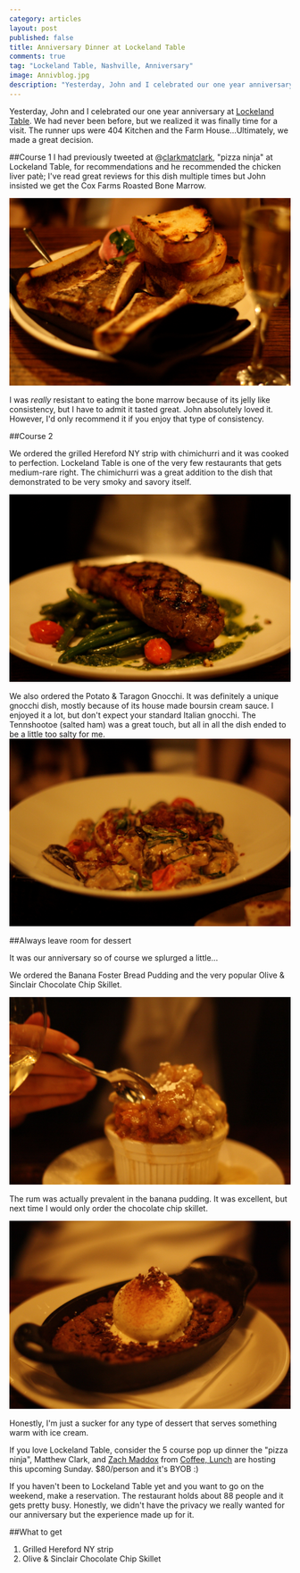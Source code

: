 ```yaml
---
category: articles
layout: post
published: false
title: Anniversary Dinner at Lockeland Table
comments: true
tag: "Lockeland Table, Nashville, Anniversary"
image: Annivblog.jpg
description: "Yesterday, John and I celebrated our one year anniversary at [Lockeland Table](http://lockelandtable.com). We had never been before, but we realized it was finally time for a visit..."
---
```


Yesterday, John and I celebrated our one year anniversary at [Lockeland Table](http://lockelandtable.com). We had never been before, but we realized it was finally time for a visit. The runner ups were 404 Kitchen and the Farm House...Ultimately, we made a great decision. 

##Course 1
I had previously tweeted at @[clarkmatclark](https://twitter.com/clarkmatclark), "pizza ninja" at Lockeland Table, for recommendations and he recommended the chicken liver patè; I've read great reviews for this dish multiple times but John insisted we get the Cox Farms Roasted Bone Marrow. 

![bonemarrowLT.JPG](/images/bonemarrowLT.JPG)

I was _really_ resistant to eating the bone marrow because of its jelly like consistency, but I have to admit it tasted great. John absolutely loved it. However, I'd only recommend it if you enjoy that type of consistency.

##Course 2

We ordered the grilled Hereford NY strip with chimichurri and it was cooked to perfection. Lockeland Table is one of the very few restaurants that gets medium-rare right. The chimichurri was a great addition to the dish that demonstrated to be very smoky and savory itself. 

![NYSTRIPLT.jpg](/images/NYSTRIPLT.jpg)

We also ordered the Potato & Taragon Gnocchi. It was definitely a unique gnocchi dish, mostly because of its house made boursin cream sauce. I enjoyed it a lot, but don't expect your standard Italian gnocchi. The Tennshootoe (salted ham) was a great touch, but all in all the dish ended to be a little too salty for me.
![GNOCCHILT.jpg](/images/GNOCCHILT.jpg)

##Always leave room for dessert

It was our anniversary so of course we splurged a little...

We ordered the Banana Foster Bread Pudding and the very popular Olive & Sinclair Chocolate Chip Skillet. 

![BANANAbpudding.jpg](/images/BANANAbpudding.jpg)

The rum was actually prevalent in the banana pudding. It was excellent, but next time I would only order the chocolate chip skillet. 

![Chocolatechipskillet.jpg](/images/Chocolatechipskillet.jpg)

Honestly, I'm just a sucker for any type of dessert that serves something warm with ice cream. 


If you love Lockeland Table, consider the 5 course pop up dinner the "pizza ninja", Matthew Clark, and [Zach Maddox](https://twitter.com/longhaul78) from [Coffee, Lunch](http://www.coffeelunchnashville.com) are hosting this upcoming Sunday. $80/person and it's BYOB :) 

If you haven't been to Lockeland Table yet and you want to go on the weekend, make a reservation. The restaurant holds about 88 people and it gets pretty busy. Honestly, we didn't have the privacy we really wanted for our anniversary but the experience made up for it.

##What to get

1. Grilled Hereford NY strip
2. Olive & Sinclair Chocolate Chip Skillet
